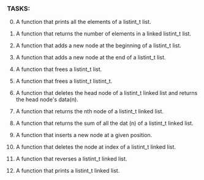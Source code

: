 ### TASKS:

0. A function that prints all the elements of a listint_t list.

1. A function that returns the number of elements in a linked listint_t list.

2. A function that adds a new node at the beginning of a listint_t list.

3. A function that adds a new node at the end of a listint_t list.

4. A function that frees a listint_t list.

5. A function that frees a listint_t listint_t.

6. A function that  deletes the head node of a listint_t linked list and returns the head node's
   data(n).

7. A  function that returns the nth node of a listint_t linked list.

8. A function that returns the sum of all the dat (n) of a listint_t linked list.

9. A function that inserts a new node at a given position.

10. A function that deletes the node at index of a listint_t linked list.

11. A function that reverses a listint_t linked list.


12. A function that prints a listint_t linked list.


